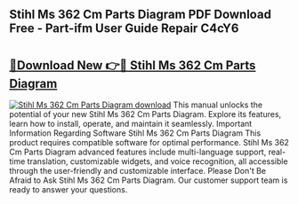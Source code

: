 ## Stihl Ms 362 Cm Parts Diagram PDF Download Free - Part-ifm User Guide Repair C4cY6

# <h2><a href="http://dfn004.blite.top/?on=Stihl+Ms+362+Cm+Parts+Diagram">🔗Download New 👉🔴 Stihl Ms 362 Cm Parts Diagram</a></h2>

[![Stihl Ms 362 Cm Parts Diagram download](https://i.imgur.com/lujVjoI.png)](http://dfn004.blite.top/?on=Stihl+Ms+362+Cm+Parts+Diagram)
This manual unlocks the potential of your new Stihl Ms 362 Cm Parts Diagram. Explore its features, learn how to install, operate, and maintain it seamlessly. Important Information Regarding Software Stihl Ms 362 Cm Parts Diagram This product requires compatible software for optimal performance. Stihl Ms 362 Cm Parts Diagram advanced features include multi-language support, real-time translation, customizable widgets, and voice recognition, all accessible through the user-friendly and customizable interface. Please Don't Be Afraid to Ask Stihl Ms 362 Cm Parts Diagram. Our customer support team is ready to answer your questions.
